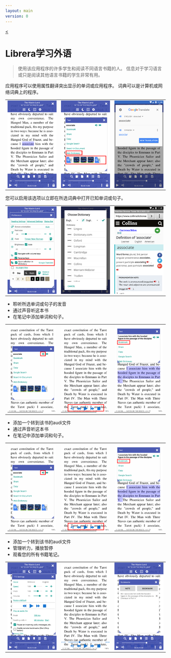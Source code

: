 ```yaml
---
layout: main
version: 0
---
```

[<](/wiki/stories/zh)

# Librera学习外语

> 使用该应用程序的许多学生和阅读不同语言书籍的人。
信息对于学习语言或只是阅读其他语言书籍的学生非常有用。

应用程序可以使用属性翻译突出显示的单词或应用程序。
词典可以是计算机或网络词典上的程序。

||||
|-|-|-|
|![](1.png)|![](2.png)|![](3.png)|


您可以启用该选项以立即在所选词典中打开已知单词或句子。

||||
|-|-|-|
|![](4.png)|![](5.png)|![](6.png)|


* 聆听所选单词或句子的发音
* 通过声音听这本书
* 在笔记中添加单词和句子。

||||
|-|-|-|
|![](7.png)|![](8.png)|![](9.png)|


* 添加一个转到该书的audi文件
* 通过声音听这本书
* 在笔记中添加单词和句子。

||||
|-|-|-|
|![](7.png)|![](8.png)|![](9.png)|



* 添加一个转到该书的audi文件
* 管理听力，播放暂停
* 观看您的所有书籍笔记。

||||
|-|-|-|
|![](10.png)|![](11.png)|![](12.png)|
